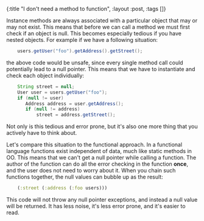 {:title "I don't need a method to function", :layout :post, :tags []}

Instance methods are always associated with a particular object that may or may not exist. This means that before we can call a method we must first check if an object is null. This becomes especially tedious if you have nested objects. For example if we have a following situation:
```java
    users.getUser("foo").getAddress().getStreet();
```
the above code would be unsafe, since every single method call could potentially lead to a null pointer. This means that we have to instantiate and check each object individually:
```java
    String street = null;
    User user = users.getUser("foo");
    if (null != user)
       Address address = user.getAddress();
       if (null != address)
           street = address.getStreet();
```
Not only is this tedious and error prone, but it's also one more thing that you actively have to think about.

Let's compare this situation to the functional approach. In a functional language functions exist independent of data, much like static methods in OO. This means that we can't get a null pointer while calling a function. The author of the function can do all the error checking in the function **once**, and the user does not need to worry about it. When you chain such functions together, the null values can bubble up as the result:
```clojure
    (:street (:address (:foo users)))
```
This code will not throw any null pointer exceptions, and instead a null value will be returned. It has less noise, it's less error prone, and it's easier to read.

